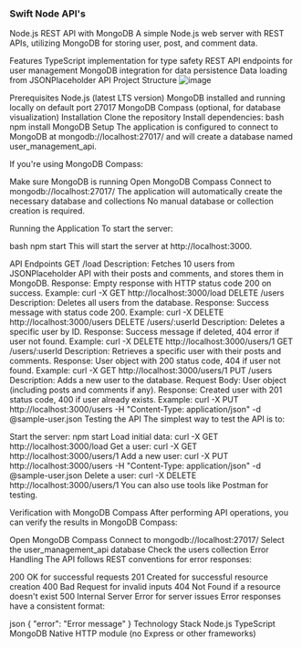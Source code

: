 ### Swift Node API's


Node.js REST API with MongoDB
A simple Node.js web server with REST APIs, utilizing MongoDB for storing user, post, and comment data.

Features
TypeScript implementation for type safety
REST API endpoints for user management
MongoDB integration for data persistence
Data loading from JSONPlaceholder API
Project Structure
![image](https://github.com/user-attachments/assets/ad6d2a04-8e6a-469c-aa08-da716a429809)

Prerequisites
Node.js (latest LTS version)
MongoDB installed and running locally on default port 27017
MongoDB Compass (optional, for database visualization)
Installation
Clone the repository
Install dependencies:
bash
npm install
MongoDB Setup
The application is configured to connect to MongoDB at mongodb://localhost:27017/ and will create a database named user_management_api.

If you're using MongoDB Compass:

Make sure MongoDB is running
Open MongoDB Compass
Connect to mongodb://localhost:27017/
The application will automatically create the necessary database and collections
No manual database or collection creation is required.

Running the Application
To start the server:

bash
npm start
This will start the server at http://localhost:3000.

API Endpoints
GET /load
Description: Fetches 10 users from JSONPlaceholder API with their posts and comments, and stores them in MongoDB.
Response: Empty response with HTTP status code 200 on success.
Example: curl -X GET http://localhost:3000/load
DELETE /users
Description: Deletes all users from the database.
Response: Success message with status code 200.
Example: curl -X DELETE http://localhost:3000/users
DELETE /users/:userId
Description: Deletes a specific user by ID.
Response: Success message if deleted, 404 error if user not found.
Example: curl -X DELETE http://localhost:3000/users/1
GET /users/:userId
Description: Retrieves a specific user with their posts and comments.
Response: User object with 200 status code, 404 if user not found.
Example: curl -X GET http://localhost:3000/users/1
PUT /users
Description: Adds a new user to the database.
Request Body: User object (including posts and comments if any).
Response: Created user with 201 status code, 400 if user already exists.
Example: curl -X PUT http://localhost:3000/users -H "Content-Type: application/json" -d @sample-user.json
Testing the API
The simplest way to test the API is to:

Start the server: npm start
Load initial data: curl -X GET http://localhost:3000/load
Get a user: curl -X GET http://localhost:3000/users/1
Add a new user: curl -X PUT http://localhost:3000/users -H "Content-Type: application/json" -d @sample-user.json
Delete a user: curl -X DELETE http://localhost:3000/users/1
You can also use tools like Postman for testing.

Verification with MongoDB Compass
After performing API operations, you can verify the results in MongoDB Compass:

Open MongoDB Compass
Connect to mongodb://localhost:27017/
Select the user_management_api database
Check the users collection
Error Handling
The API follows REST conventions for error responses:

200 OK for successful requests
201 Created for successful resource creation
400 Bad Request for invalid inputs
404 Not Found if a resource doesn't exist
500 Internal Server Error for server issues
Error responses have a consistent format:

json
{
  "error": "Error message"
}
Technology Stack
Node.js
TypeScript
MongoDB
Native HTTP module (no Express or other frameworks)
